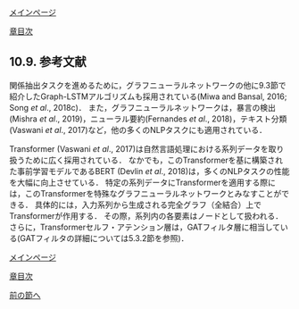 [メインページ](../../index.markdown)

[章目次](./chap10.md)
## 10.9. 参考文献

関係抽出タスクを進めるために，グラフニューラルネットワークの他に9.3節で紹介したGraph-LSTMアルゴリズムも採用されている(Miwa and Bansal, 2016; Song *et al*., 2018c)． また，グラフニューラルネットワークは，暴言の検出(Mishra *et al*., 2019)，ニューラル要約(Fernandes *et al*., 2018)，テキスト分類(Vaswani *et al*., 2017)など，他の多くのNLPタスクにも適用されている．

Transformer (Vaswani *et al*., 2017)は自然言語処理における系列データを取り扱うために広く採用されている． なかでも，このTransformerを基に構築された事前学習モデルであるBERT (Devlin *et al*., 2018)は，多くのNLPタスクの性能を大幅に向上させている． 特定の系列データにTransformerを適用する際には，このTransformerを特殊なグラフニューラルネットワークとみなすことができる． 具体的には，入力系列から生成される完全グラフ（全結合）上でTransformerが作用する． その際，系列内の各要素はノードとして扱われる． さらに，Transformerセルフ・アテンション層は，GATフィルタ層に相当している(GATフィルタの詳細については5.3.2節を参照)．

[メインページ](../../index.markdown)

[章目次](./chap10.md)

[前の節へ](./subsection_08.md) 


